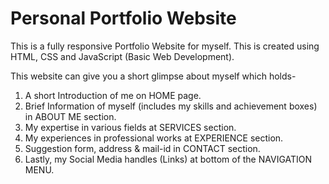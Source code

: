<h1>Personal Portfolio Website</h1>
<p>
This is a fully responsive Portfolio Website for myself. This is created using HTML, CSS and JavaScript (Basic Web Development).

This website can give you a short glimpse about myself which holds-

1. A short Introduction of me on HOME page.
2. Brief Information of myself (includes my skills and achievement boxes) in ABOUT ME section.
3. My expertise in various fields at SERVICES section.
4. My experiences in professional works at EXPERIENCE section.
5. Suggestion form, address & mail-id in CONTACT section.
6. Lastly, my Social Media handles (Links) at bottom of the NAVIGATION MENU.
</p>
